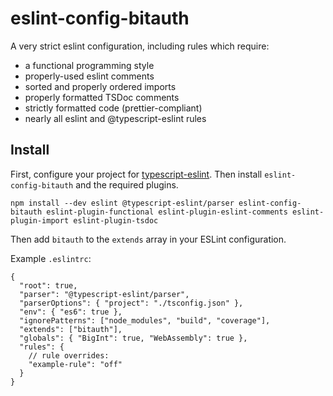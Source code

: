 # eslint-config-bitauth

A very strict eslint configuration, including rules which require:

- a functional programming style
- properly-used eslint comments
- sorted and properly ordered imports
- properly formatted TSDoc comments
- strictly formatted code (prettier-compliant)
- nearly all eslint and @typescript-eslint rules

## Install

First, configure your project for [typescript-eslint](https://github.com/typescript-eslint/typescript-eslint). Then install `eslint-config-bitauth` and the required plugins.

```
npm install --dev eslint @typescript-eslint/parser eslint-config-bitauth eslint-plugin-functional eslint-plugin-eslint-comments eslint-plugin-import eslint-plugin-tsdoc
```

Then add `bitauth` to the `extends` array in your ESLint configuration.

Example `.eslintrc`:

```jsonc
{
  "root": true,
  "parser": "@typescript-eslint/parser",
  "parserOptions": { "project": "./tsconfig.json" },
  "env": { "es6": true },
  "ignorePatterns": ["node_modules", "build", "coverage"],
  "extends": ["bitauth"],
  "globals": { "BigInt": true, "WebAssembly": true },
  "rules": {
    // rule overrides:
    "example-rule": "off"
  }
}
```
